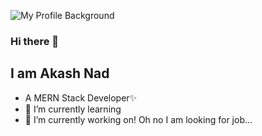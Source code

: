 ![My Profile Background](https://wallpaperaccess.com/full/8901683.jpg)
### Hi there 👋
## I am Akash Nad
- A MERN Stack Developer✨
- 🌱 I’m currently learning
- 🔭 I’m currently working on! Oh no I am looking for job...

<!--
**iamAkashNad/iamAkashNad** is a ✨ _special_ ✨ repository because its `README.md` (this file) appears on your GitHub profile.

Here are some ideas to get you started:

- 🔭 I’m currently working on ...
- 👯 I’m looking to collaborate on ...
- 🤔 I’m looking for help with ...
- 💬 Ask me about ...
- 📫 How to reach me: ...
- 😄 Pronouns: ...
- ⚡ Fun fact: ...
-->
